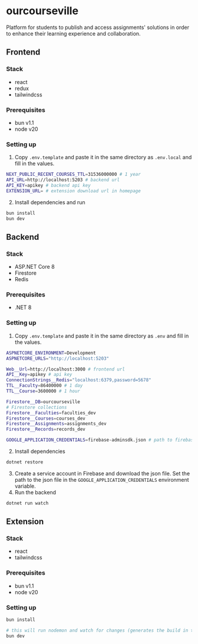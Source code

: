 # ourcourseville
Platform for students to publish and access assignments' solutions in order to enhance their learning experience and collaboration.

## Frontend
### Stack
- react
- redux
- tailwindcss

### Prerequisites
- bun v1.1
- node v20

### Setting up
1. Copy `.env.template` and paste it in the same directory as `.env.local` and fill in the values.
```bash
NEXT_PUBLIC_RECENT_COURSES_TTL=31536000000 # 1 year
API_URL=http://localhost:5203 # backend url
API_KEY=apikey # backend api key
EXTENSION_URL= # extension download url in homepage
```
2. Install dependencies and run
```bash
bun install
bun dev
```

## Backend
### Stack
- ASP.NET Core 8
- Firestore
- Redis

### Prerequisites
- .NET 8

### Setting up
1. Copy `.env.template` and paste it in the same directory as `.env` and fill in the values.
```bash
ASPNETCORE_ENVIRONMENT=Development
ASPNETCORE_URLS="http://localhost:5203"

Web__Url=http://localhost:3000 # frontend url
API__Key=apikey # api key
ConnectionStrings__Redis="localhost:6379,password=5678"
TTL__Faculty=86400000 # 1 day
TTL__Course=3600000 # 1 hour

Firestore__DB=ourcourseville
# Firestore collections
Firestore__Faculties=faculties_dev
Firestore__Courses=courses_dev
Firestore__Assignments=assignments_dev
Firestore__Records=records_dev

GOOGLE_APPLICATION_CREDENTIALS=firebase-adminsdk.json # path to firebase admin sdk
```
2. Install dependencies
```bash
dotnet restore
```
3. Create a service account in Firebase and download the json file. Set the path to the json file in the `GOOGLE_APPLICATION_CREDENTIALS` environment variable.
4. Run the backend
```bash
dotnet run watch
```

## Extension
### Stack
- react
- tailwindcss

### Prerequisites
- bun v1.1
- node v20

### Setting up
```bash
bun install

# this will run nodemon and watch for changes (generates the build in the `dist` folder, you can load the extension in chrome by going to `chrome://extensions/` and enabling developer mode)
bun dev
```